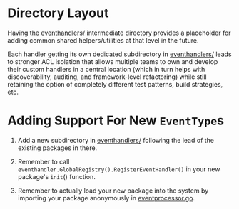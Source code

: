# Directory Layout

Having the [eventhandlers/](eventhandlers/) intermediate directory provides a placeholder for adding common shared helpers/utilities at that level in the future.

Each handler getting its own dedicated subdirectory in [eventhandlers/](eventhandlers/) leads to stronger ACL isolation that allows multiple teams
to own and develop their custom handlers in a central location (which in turn helps with discoverability, auditing, and framework-level
refactoring) while still retaining the option of completely different test patterns, build strategies, etc.

# Adding Support For New `EventType`s

1. Add a new subdirectory in [eventhandlers/](eventhandlers/) following the lead of the existing packages in there.

2. Remember to call `eventhandler.GlobalRegistry().RegisterEventHandler()` in your new package's `init`() function.

3. Remember to actually load your new package into the system by importing your package anonymously in [eventprocessor.go](../eventprocessor/eventprocessor.go).